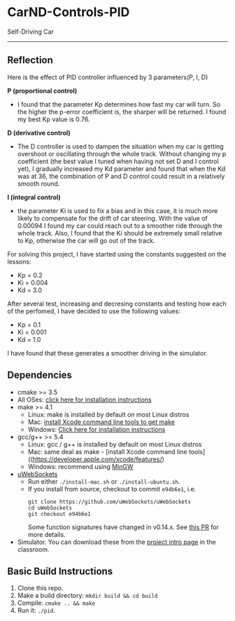 # CarND-Controls-PID
Self-Driving Car 

---

 

## Reflection

Here is the effect of PID controller influenced by 3 parameters(P, I, D)

**P (proportional control)**

* I found that the parameter Kp determines how fast my car will turn. So the higher the p-error coefficient is, the sharper will be returned. I found my best Kp value is 0.76.


**D (derivative control)** 

* The D controller is used to dampen the situation when my car is getting overshoot or oscillating through the whole track. Without changing my p coefficient (the best value I tuned when having not set D and I control yet), I gradually increased my Kd parameter and found that when the Kd was at 36, the combination of P and D control could result in a relatively smooth round. 

**I (integral control)**

* the parameter Ki is used to fix a bias and in this case, it is much more likely to compensate for the drift of car steering. With the value of 0.00094 I found my car could reach out to a smoother ride through the whole track. Also, I found that the Ki should be extremely small relative to Kp, otherwise the car will go out of the track. 

 

For solving this project, I have started using the constants suggested on the lessons:
* Kp = 0.2
* Ki = 0.004
* Kd = 3.0

After several test, increasing and decresing constants and testing how each of the perfomed, I have decided to use the following values:
* Kp = 0.1
* Ki = 0.001
* Kd = 1.0

I have found that these generates a smoother driving in the simulator. 


## Dependencies

* cmake >= 3.5
 * All OSes: [click here for installation instructions](https://cmake.org/install/)
* make >= 4.1
  * Linux: make is installed by default on most Linux distros
  * Mac: [install Xcode command line tools to get make](https://developer.apple.com/xcode/features/)
  * Windows: [Click here for installation instructions](http://gnuwin32.sourceforge.net/packages/make.htm)
* gcc/g++ >= 5.4
  * Linux: gcc / g++ is installed by default on most Linux distros
  * Mac: same deal as make - [install Xcode command line tools]((https://developer.apple.com/xcode/features/)
  * Windows: recommend using [MinGW](http://www.mingw.org/)
* [uWebSockets](https://github.com/uWebSockets/uWebSockets)
  * Run either `./install-mac.sh` or `./install-ubuntu.sh`.
  * If you install from source, checkout to commit `e94b6e1`, i.e.
    ```
    git clone https://github.com/uWebSockets/uWebSockets 
    cd uWebSockets
    git checkout e94b6e1
    ```
    Some function signatures have changed in v0.14.x. See [this PR](https://github.com/udacity/CarND-MPC-Project/pull/3) for more details.
* Simulator. You can download these from the [project intro page](https://github.com/udacity/self-driving-car-sim/releases) in the classroom.

## Basic Build Instructions

1. Clone this repo.
2. Make a build directory: `mkdir build && cd build`
3. Compile: `cmake .. && make`
4. Run it: `./pid`. 


